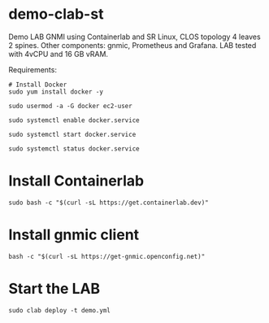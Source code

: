 # demo-clab-st
Demo LAB GNMI using Containerlab and SR Linux, CLOS topology 4 leaves 2 spines. 
Other components: gnmic, Prometheus and Grafana.
LAB tested with 4vCPU and 16 GB vRAM.

Requirements:

```
# Install Docker
sudo yum install docker -y

sudo usermod -a -G docker ec2-user 

sudo systemctl enable docker.service 

sudo systemctl start docker.service

sudo systemctl status docker.service
```

# Install Containerlab

`sudo bash -c "$(curl -sL https://get.containerlab.dev)"`

# Install gnmic client

`bash -c "$(curl -sL https://get-gnmic.openconfig.net)"`

# Start the LAB

`sudo clab deploy -t demo.yml`
